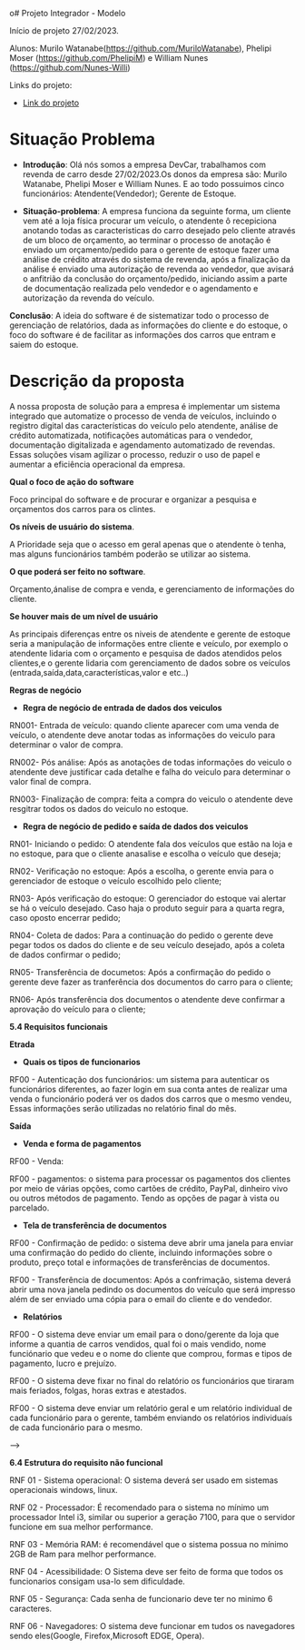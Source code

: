 o# Projeto Integrador - Modelo

Início de projeto 27/02/2023.

Alunos: Murilo Watanabe(https://github.com/MuriloWatanabe), Phelipi Moser (https://github.com/PhelipiM) e William Nunes (https://github.com/Nunes-Willi)

Links do projeto:

-   [Link do projeto](https://github.com/MuriloWatanabe/pi_modelo)

<!-- # Como usar esse modelo para o Projeto Integrador

1. Faça um fork desse repositório para a sua conta do GitHub.
2. Clone o repositório para o seu computador.
3. Abra o arquivo README.md no seu editor de texto favorito (recomendamos o [Visual Studio Code](https://code.visualstudio.com/)).
4. Tenha instalada a extensão [Markdown All in One](https://marketplace.visualstudio.com/items?itemName=yzhang.markdown-all-in-one) no seu editor de texto.
5. Edite o arquivo README.md com as informações do seu projeto.
   

# Desenvolvimento

-   As equipes serão avaliadas por cada etapa da documentação e entregas realizadas.
-   Cada equipe deverá escolher um sistema para o desenvolvimento das atividades, a partir dos modelos apresentados.

# Modelos de Sistemas

**Nessa parte a equipe deve escolher um dos modelos de sistemas para desenvolver o projeto. Ao escolher, escreva uma breve descrição do sistema e o motivo da escolha e pode apagar os outros modelos.**

## 1- Ponto de Vendas (PDV)

**Gerenciamento de vendas para uma padaria**

O nosso cliente, Sr. Genival, tem uma padaria de bairro chamada padaria Pão Genial e, devido a qualidade de seus produtos, ela está crescendo rapidamente. Recentemente, ele contratou mais funcionários para atendimento, caixa, panificação, etc.
Assim, atualmente, ele consegue concentrar seus esforços para melhorar a gestão da padaria. Para isso, ele quer instalar um sistema de controle de vendas que permita ao caixa lançar as vendas realizadas. Como sua intenção
é melhorar a gestão do negócio, é muito importante que ele consiga ter
relatórios, como por exemplo, de vendas.

## 2- Empréstimo

**Gerenciamento de uma biblioteca**

Uma ONG, chamada Sala Arco Íris, ajuda crianças de baixa renda em sua educação básica. Atualmente, recebeu uma doação de mais de 1000 livros e está montando a sua biblioteca. Eles querem emprestar os livros para as crianças e os pais das crianças. Apesar de
terem um computador e as estantes necessárias à disposição nessa nova biblioteca, não possuem verba suficiente para um leitor de impressão digital ou para produção
de carteirinhas para todas as crianças. Para isso, eles precisam de um sistema que gerencie todo o acervo, empréstimos, livros disponíveis, etc. mas que isso ocorra de maneira simples e sem necessidade de novos gastos. Também é importante que haja relatórios, permitindo o controle dos empréstimos e dos livros disponíveis no acervo.

## 3- Ordem de Serviço (O.S.)

**Manutenção de computadores**

Sr. Sálvio, nosso cliente, fez um curso de manutenção de celulares e smartphones e decidiu abrir um negócio, onde ele é responsável pelos consertos e sua esposa Marília realiza os atendimentos aos clientes. Com sua visão empreendedora, ele sentiu a necessidade de um software que auxilie
sua esposa nas tarefas diárias. Para isso, ele deseja um sistema que gerencie os clientes, orçamentos, serviços e retirada dos equipamentos. Sendo um negócio pequeno, é muito importante que ele consiga ter relatórios que lhe ajudem na gestão da
empresa, como dos status dos serviços. -->

# Situação Problema

<!-- **Nessa parte a equipe deve descrever a situação problema que será resolvida pelo sistema. O texto abaixo descreve o que essa etapa deve conter e pode ser apagado depois.**

![Ciclo da Venda](docs/ciclo_da_venda.webp "Ciclo da Venda")

Descrevem o que acontece atualmente na empresa em um contexto global,
abordando o funcionamento da empresa como um todo, não apenas os “problemas” que lá ocorrem.

Sabendo disso, seu papel é **detalhar o funcionamento da empresa escolhida na
atualidade, ou seja, antes de seu novo software**, usando como base a situação que passamos, mas aprofundando os detalhes de como as coisas acontecem.

-   Pesquise sobre empresas do ramo escolhido
    para entender como funcionam;
-   Aproveite seus conhecimentos previamente adquiridos na área da empresa que escolheu, se houver;
-   Simule uma situação real. Lembre-se que são
    propostas com empresas fictícias, sendo assim,
    você terá que tomar certas decisões sobre como
    a empresa funciona em relação às coisas que
    não estão definidas no documento base (por
    exemplo, no caso da padaria, dizemos que seu
    Genival contratou mais funcionários, mas saber
    quantos e o que fazem pode ser relevante para o software), então tente “visualizar” a
    empresa funcionando, como se você estivesse lá acompanhando o dia-a-dia;

Seguindo essas dicas, você deve ser capaz de descrever o dia-a-dia da empresa selecionada. E para ajudar na organização do texto, indicamos uma abordagem em 3 etapas: -->

-   **Introdução**: Olá nós somos a empresa DevCar, trabalhamos com revenda de carro desde 27/02/2023.Os donos da empresa são: Murilo Watanabe, Phelipi Moser e William Nunes. E ao todo possuimos cinco funcionários: Atendente(Vendedor); Gerente de  Estoque.
  
-   **Situação-problema**: <!--Aborde em detalhes como a empresa funciona, procurando seguir umaordem lógica dos acontecimentos e organizando parágrafos diferentes para cada coisa diferente que for explicar (como faria em uma redação);--> A empresa funciona da seguinte forma, um cliente vem até a loja física procurar um veículo, o atendente ô recepiciona anotando todas as caracteristicas do carro desejado pelo cliente através de um bloco de orçamento, ao terminar o processo de anotação é enviado um orçamento/pedido para o gerente de estoque fazer uma análise de crédito através do sistema de revenda, após a finalização da análise é enviado uma autorização de revenda ao vendedor, que avisará o anfitrião da conclusão do orçamento/pedido, iniciando assim a parte de documentação realizada pelo vendedor e o agendamento e autorização da revenda do veículo.
  
   **Conclusão**: <!--tenha um parágrafo de conclusão focando nos problemas que você notou dentro da situação problema analisada e aponte brevemente como um software poderia ajudar a resolvê-los.;--> A ideia do software é de sistematizar todo o processo de gerenciação de relatórios, dada as informações do cliente e do estoque, o foco do software é de facilitar as informações dos carros que entram e saiem do estoque.

# Descrição da proposta

A nossa proposta de solução para a empresa é implementar um sistema integrado que automatize o processo de venda de veículos, incluindo o registro digital das características do veículo pelo atendente, análise de crédito automatizada, notificações automáticas para o vendedor, documentação digitalizada e agendamento automatizado de revendas. Essas soluções visam agilizar o processo, reduzir o uso de papel e aumentar a eficiência operacional da empresa.
<!-- Após entender o problema, proponha uma solução que será útil nos aspectos de dificuldade encontrados. Assim, aqui você deverá **explicar de maneira resumida, e preferencialmente mais textual, como o software funcionará**. Pense nesse texto como uma **introdução ao seu cliente** do que você pretende fazer por ele, para que ele confirme se realmente está dentro do
desejado e permita sua continuidade.

**Alguns pontos importantes a se destacar são:** -->

  **Qual o foco de ação do software**
  
  Foco principal do software e de procurar e organizar a pesquisa e orçamentos dos carros para os clintes.  <!--relacionado com os problemas levantados na análise da situação-problema. O que realmente o software vai fazer. Por exemplo, o foco de ação do Gmail é permitir o envio e recebimento de e-mails. -->

**Os níveis de usuário do sistema**. 
   
   A Prioridade seja que o acesso em geral apenas que o atendente ò tenha, mas alguns funcionários também poderão se utilizar ao sistema.  <!--Somente o gestor tem acesso? E os funcionários? Talvez seja para ambos, ou para funcionários de cargos diferentes, etc.-->

**O que poderá ser feito no software**.

Orçamento,ánalise de compra e venda, e gerenciamento de informações do cliente.
<!-- Apenas o principal, sem pensar em
    telas ou detalhes específicos, pois isso será feito em outro momento. -->

 **Se houver mais de um nível de usuário**

 As principais diferenças entre os niveis de atendente e gerente de estoque seria a manipulação de informações entre cliente e veículo, por exemplo o atendente lidaria com o orçamento e pesquisa de dados atendidos pelos clientes,e o gerente lidaria com gerenciamento de dados sobre os veículos (entrada,saída,data,características,valor e etc..)

 <!-- ressaltar as diferenças entre
        eles na descrição da proposta.

Tenha em mente que essa é uma etapa relativamente breve. Não é necessário um texto gigantesco, apenas dar uma noção do funcionamento do sistema. Mais adiante
miprecisaremos ser bem detalhistas, todavia agora a intenção é apenas fazer algo que permita ao cliente nos dizer se estamos no caminho certo. -->


**Regras de negócio**

  - **Regra de negócio de entrada de dados dos veiculos**

RN001- Entrada de veículo: quando cliente aparecer com uma venda de veículo, o atendente deve anotar todas as informações do veiculo para determinar o valor de compra.

RN002- Pós análise: Após as anotações de todas informações do veiculo o atendente deve justificar cada detalhe e falha do veiculo para determinar o valor final de compra.

RN003- Finalização de compra: feita a compra do veiculo o atendente deve resgitrar todos os dados do veiculo no estoque.
   
 - **Regra de negócio de pedido e saída de dados dos veiculos**
  
RN01- Iniciando o pedido: O atendente fala dos veículos que estão na loja e no estoque, para que o cliente anasalise e escolha o veículo que deseja;

RN02- Verificação no estoque: Após a escolha, o gerente envia para o gerenciador de estoque o veículo escolhido pelo cliente;

RN03- Após verificação do estoque: O gerenciador do estoque vai alertar se há o veículo desejado. Caso haja o produto seguir para a quarta regra, caso oposto encerrar pedido;

RN04- Coleta de dados: Para a continuação do pedido o gerente deve pegar todos os dados do cliente e de seu veículo desejado, após a coleta de dados confirmar o pedido;

RN05- Transferência de documetos: Após a confirmação do pedido o gerente deve fazer as tranferência dos documentos do carro para o cliente;

RN06- Após transferência dos documentos o atendente deve confirmar a aprovação do veículo para o cliente;


<!-- RN006- Esteja presente nas redes sociais: Use as redes sociais para divulgar seus carros e manter seus clientes informados sobre novidades, promoções e eventos.

RN007- Ofereça financiamento: Para atender às necessidades de todos os clientes, ofereça opções de financiamento e leasing.

RN008- Invista em publicidade: Invista em publicidade em canais estratégicos, como revistas de carros, jornais locais, rádio e televisão.

RN009- Ofereça serviços adicionais: Ofereça serviços adicionais, como seguro de carro, transferência de propriedade, revisões e manutenção.

RN010- Atenda bem seus clientes: Treine sua equipe para atender bem seus clientes e estar sempre disponível para ajudá-los em suas necessidades. A boa reputação e o boca-a-boca são fundamentais para o sucesso de qualquer negócio. -->

**5.4 Requisitos funcionais**

<!-- **Etrada e saída de Veículos**
RF00 - Em caso da compra de algum veículo o sistema deve permitir o cadastro do mesmo com as seguintes informações: Marca, Modelo, Ano , Cor, Quilometrageme outras informações.

RF00 - Após marcar as informações da compra do veículo o sistema deve criar um perfil para a revenda do carro e mandalo para o estoque. -->

**Etrada**

- **Quais os tipos de funcionarios**
  
<!-- RF00 - Sistema de cadastro de clientes: O sistema deve permitir o cadastro de clientes com as seguintes informações: Dados necessários: nome completo, cpf, endereço, número de telefone, e-mail e outras informações relevantes. Usuários: Vendedor/Administrador

RF00 - Gerenciamento de conta do cliente: um sistema para que os administradores possam gerenciar suas contas, atualizando suas informações dos clientes como dados pessoais, dados de pagamento, histórico de pedidos e outras informações. -->


RF00 - Autenticação dos funcionários: um sistema para autenticar os funcionários diferentes, ao fazer login em sua conta antes de realizar uma venda o funcionário poderá ver os dados dos carros que o mesmo  vendeu, Essas informações serão utilizadas no relatório final do mês.

**Saída**

- **Venda e forma de pagamentos**

RF00 - Venda:

RF00 - pagamentos: o sistema  para processar os pagamentos dos clientes por meio de várias opções, como cartões de crédito, PayPal, dinheiro vivo ou outros métodos de pagamento. Tendo as opções de pagar à vista ou parcelado.


- **Tela de transferência de documentos**

RF00 - Confirmação de pedido: o sistema deve abrir uma janela para enviar uma confirmação do pedido do cliente, incluindo informações sobre o produto, preço total e informações de transferências de documentos.

RF00 - Transferência de documentos: Após a confrimação, sistema deverá abrir uma nova janela pedindo os documentos do veículo que será impresso além de ser enviado uma cópia para o email do cliente e do vendedor.

- **Relatórios**
  
RF00 - O sistema deve enviar um email para o dono/gerente da loja que informe a quantia de carros vendidos, qual foi o mais vendido, nome funciónario que vedeu e o nome do cliente que comprou, formas e tipos de pagamento, lucro e prejuízo.

RF00 - O sistema deve fixar no final do relatório os funcionários que tiraram mais feriados, folgas, horas extras e atestados.

RF00 - O sistema deve enviar um relatório geral e um relatório individual de cada funcionário para o gerente, também enviando os relatórios individuaís de cada funcionário para o mesmo.

<!-- Um requisito funcional deve ser estruturado da seguinte forma:

Nome do requisito funcional: descrição do requisito.
Dados necessários: dado 1, dado 2, dado 3.
Usuários: todos os níveis de usuário.

*5.4.1 Nome do requisito funcional*

<!-- R.F. 99 - Nome do requisito funcional: é o nome da função que o software terá. Sugerimos, por padronização, que tenha o prefixo R.F. (requisito funcional) seguida da numeração, para melhor identificação do requisito, acrescido do formato “Substantivo + onde será feita a ação”. Por exemplo:

R.F. 01 - Registro de Funcionários
R.F. 15 - Gerenciamento de consultas
R.F. 04 - Débito em conta corrente
Deixe para definir as numerações ao final, tendo em vista que mudanças podem acontecer e não é prático sempre ficar reajustando os números. -->

<!-- *5.4.2 Descrição do requisito funcional*

Descrição do requisito: local para descrever a função deste requisito.

Sempre se preocupe em esclarecer dois pontos: o que o requisito faz e o motivo de sua existência. Isso é especialmente importante se a ação executada nesse requisito não for algo que já acontece naturalmente na empresa. Um exemplo é um Registro de funcionários, que talvez não exista hoje mas para o software é necessário para viabilizar uma autenticação de usuários. Outro exemplo é algo que faz sentido apenas para um software, como a própria autenticação. --> -->

**6.4 Estrutura do requisito não funcional**

RNF 01 - Sistema operacional: O sistema deverá ser usado em sistemas operacionais windows, linux.

RNF 02 - Processador: É recomendado para o sistema no mínimo um processador Intel i3, similar ou superior a geração 7100, para que o servidor funcione em sua melhor performance.

RNF 03 - Memória RAM: é recomendável que o sistema possua no mínimo 2GB de Ram para melhor performance.

RNF 04 - Acessibilidade: O Sistema deve ser feito de forma que todos os funcionarios consigam usa-lo sem dificuldade. 

RNF 05 - Segurança: Cada senha de funcionario deve ter no minimo 6 caracteres.

RNF 06 - Navegadores: O sistema deve funcionar em tudos os navegadores sendo eles(Google, Firefox,Microsoft EDGE, Opera).

<!-- RNF 01 - Navegador homologado: O sistema deverá ser homologado somente para o navegador Google Chrome.

RNF 02 - Processador: É recomendado para o sistema no mínimo um processador Intel i3, similar ou superior a geração 7100 ou AMD Ryzen 3 da geração similar ou superior ao 3100, para que o servidor funcione em sua melhor performance.

RNF 03 - Memória RAM: é recomendável que o sistema possua no mínimo 2GB de Ram para melhor performance.

RNF 04 - Arquitetura: A arquitetura que será utilizada para criação do sistema será Rest.

RNF 05 - Conexão com banco de dados: Para conexão com o banco de dados, o sistema utilizará a ferramenta de MySQL Connector.

RNF 06 - Desempenho: Para a utilização correta e com uma qualidade e eficiência melhor, é recomendado que se use o SO mais atualizado, com recursos de hardware equivalentes a um processador intel i3 5°Gen ou semelhante, e 8GB de memória RAM, assim como os navegadores homologados.

Sistema de Ordem de Serviço:

RNF 01 - O sistema deverá rodar em qualquer navegador como Chrome, Opera, Fire Fox, Safari e Microsoft Edge

RNF 02 - Tecnologia Front-end: Para a exibição em front-end, o software utilizará o CSS3 e o HTML5, além das bibliotecas de jQuery e Javascript.

RNF 03- Tecnologia Back-end: O software será desenvolvido pela linguagem de programação Java.

RNF 04- Interoperabilidade: O banco de dados será o Mysql, com a linguagem SQL de banco, sendo todo produzido através do mysql Workbench.

RNF 05- Forma de uso do software: O sistema por fazer parte de um ambiente interno, provavelmente será utilizado de acordo com as horas de trabalho da empresa, mas estará ativo 24 horas por dia em 7 dias por semana.

RNF 06- Desempenho: Para a utilização correta e com uma qualidade e eficiência melhor, é recomendado que se use o SO mais atualizado, com recursos de hardware equivalentes a um processador intel i3 5°Gen ou semelhante, e 8GB de memória RAM, assim como os navegadores homologados. -->